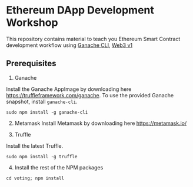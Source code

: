 # Ethereum DApp Development Workshop

This repository contains material to teach you Ethereum Smart Contract development workflow using [Ganache CLI](https://github.com/trufflesuite/ganache-cli), [Web3 v1](https://github.com/ethereum/web3.js/)


## Prerequisites

1. Ganache

Install the Ganache AppImage by downloading here https://truffleframework.com/ganache.
To use the provided Ganache snapshot, install `ganache-cli`.

```
sudo npm install -g ganache-cli
```

2. Metamask
Install Metamask by downloading here https://metamask.io/

3. Truffle

Install the latest Truffle.

```
sudo npm install -g truffle
```

4. Install the rest of the NPM packages

```
cd voting; npm install
```
